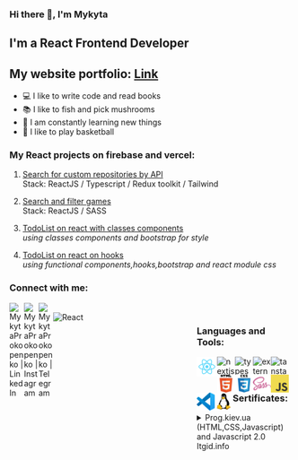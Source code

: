 ### Hi there 👋, I'm Mykyta

## I'm a React Frontend Developer

## My website portfolio: <a href="https://maxxtron.vercel.app/">Link</a></br>


- 💻 I like to write code and read books
- 📚 I like to fish and pick mushrooms
- 🥅 I am constantly learning new things
- 🏀 I like to play basketball

### My React projects on firebase and vercel:

1. <a href="https://github-search-user-repo.web.app/">Search for custom repositories by API</a></br>
Stack: ReactJS / Typescript / Redux toolkit / Tailwind

2. <a href="https://game-search-two.vercel.app/">Search and filter games</a></br>
Stack: ReactJS / SASS

3. <a href="https://todolist-onclasses.web.app/">TodoList on react with classes components</a></br>
*using classes components and bootstrap for style*

4. <a href="https://todolist-onfunctional.web.app/">TodoList on react on hooks</a></br>
*using functional components,hooks,bootstrap and react module css*


### Connect with me:

[<img align="left" alt="MykytaProkopenko | LinkedIn" width="26px" src="https://cdn.cdnlogo.com/logos/l/66/linkedin-icon.svg" />][linkedin]
[<img align="left" alt="MykytaProkopenko | Instagram" width="26px" src="https://cdn.cdnlogo.com/logos/f/83/facebook.svg" />][facebook]
[<img align="left" alt="MykytaProkopenko | Telegram" width="26px" src="https://cdn.cdnlogo.com/logos/t/84/telegram.svg" />][telegram]

<br />
<img align="left" alt="React" width="256px" height="256" src="https://skillicons.dev/icons?i=html,css,sass,js,ts,react,nextjs,redux,graphql,tailwind,prisma,postman,github" />

### Languages and Tools:

<img align="left" alt="React" width="36px" src="https://raw.githubusercontent.com/github/explore/80688e429a7d4ef2fca1e82350fe8e3517d3494d/topics/react/react.png" />
<img align="left" width="32" height="32" src="https://files.fm/f/6kvqhbmv4w" alt="nextjs"/>
<img align="left" width="32px" height="32" src="https://img.icons8.com/fluency/48/typescript--v2.png" alt="typescript--v2"/>
<img align="left" width="32" height="32" src="https://img.icons8.com/external-tal-revivo-shadow-tal-revivo/48/external-redux-an-open-source-javascript-library-for-managing-application-state-logo-shadow-tal-revivo.png" alt="external-redux-an-open-source-javascript-library-for-managing-application-state-logo-shadow-tal-revivo"/>
<img align="left" width="32" height="32" src="https://img.stackshare.io/service/25599/default_c6db7125f2c663e452ba211df91b2ced3bb7f0ff.png" alt="tanstack" />
<img align="left" alt="HTML5" width="32px" src="https://raw.githubusercontent.com/github/explore/80688e429a7d4ef2fca1e82350fe8e3517d3494d/topics/html/html.png" />
<img align="left" alt="CSS3" width="32px" src="https://raw.githubusercontent.com/github/explore/80688e429a7d4ef2fca1e82350fe8e3517d3494d/topics/css/css.png" />
<img align="left" alt="Sass" width="32px" src="https://raw.githubusercontent.com/github/explore/80688e429a7d4ef2fca1e82350fe8e3517d3494d/topics/sass/sass.png" />
<img align="left" alt="JavaScript" width="32px" src="https://raw.githubusercontent.com/github/explore/80688e429a7d4ef2fca1e82350fe8e3517d3494d/topics/javascript/javascript.png" />
<img align="left" alt="Visual Studio Code" width="32px" src="https://raw.githubusercontent.com/github/explore/80688e429a7d4ef2fca1e82350fe8e3517d3494d/topics/visual-studio-code/visual-studio-code.png" />
<img align="left" alt="Visual Studio Code" width="32px"
src="https://raw.githubusercontent.com/github/explore/80688e429a7d4ef2fca1e82350fe8e3517d3494d/topics/linux/linux.png" />

<br />

### Sertificates: 
<details>
  <summary>Prog.kiev.ua (HTML,CSS,Javascript) and Javascript 2.0 Itgid.info</summary>
  <img align="left" alt="Prog.kiev.ua" width="700px" src="https://files.fm/thumb_show.php?i=zrrue2p2x" />
  
  <br /> 

   <img align="кшпре" alt="Javascript 2.0" width="700px" src="https://files.fm/thumb_show.php?i=kjt85mwqz" />
 </details>

[linkedin]: https://www.linkedin.com/in/mykyta-prokopenko-67b874195
[facebook]: https://www.facebook.com/profile.php?id=100009199810774
[telegram]: https://t.me/maxxtron
